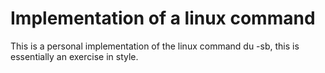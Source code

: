 # Implementation of a linux command
This is a personal implementation of the linux command du -sb, this is essentially an exercise in style.
